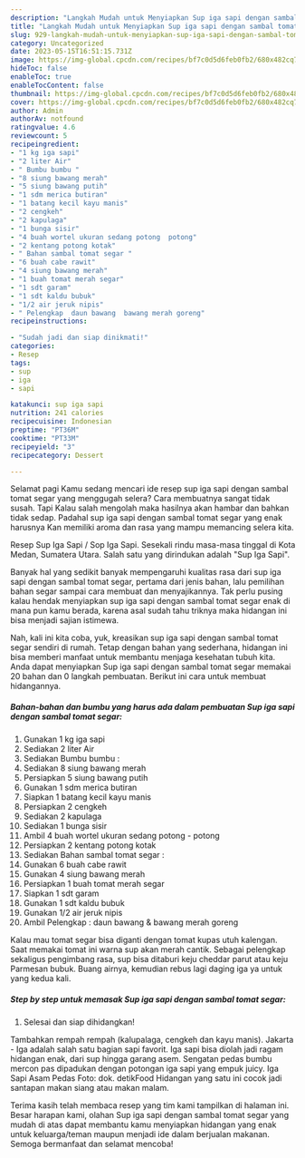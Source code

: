 ```yaml
---
description: "Langkah Mudah untuk Menyiapkan Sup iga sapi dengan sambal tomat segar yang Enak"
title: "Langkah Mudah untuk Menyiapkan Sup iga sapi dengan sambal tomat segar yang Enak"
slug: 929-langkah-mudah-untuk-menyiapkan-sup-iga-sapi-dengan-sambal-tomat-segar-yang-enak
category: Uncategorized
date: 2023-05-15T16:51:15.731Z
image: https://img-global.cpcdn.com/recipes/bf7c0d5d6feb0fb2/680x482cq70/sup-iga-sapi-dengan-sambal-tomat-segar-foto-resep-utama.jpg
hideToc: false
enableToc: true
enableTocContent: false
thumbnail: https://img-global.cpcdn.com/recipes/bf7c0d5d6feb0fb2/680x482cq70/sup-iga-sapi-dengan-sambal-tomat-segar-foto-resep-utama.jpg
cover: https://img-global.cpcdn.com/recipes/bf7c0d5d6feb0fb2/680x482cq70/sup-iga-sapi-dengan-sambal-tomat-segar-foto-resep-utama.jpg
author: Admin
authorAv: notfound
ratingvalue: 4.6
reviewcount: 5
recipeingredient:
- "1 kg iga sapi"
- "2 liter Air"
- " Bumbu bumbu "
- "8 siung bawang merah"
- "5 siung bawang putih"
- "1 sdm merica butiran"
- "1 batang kecil kayu manis"
- "2 cengkeh"
- "2 kapulaga"
- "1 bunga sisir"
- "4 buah wortel ukuran sedang potong  potong"
- "2 kentang potong kotak"
- " Bahan sambal tomat segar "
- "6 buah cabe rawit"
- "4 siung bawang merah"
- "1 buah tomat merah segar"
- "1 sdt garam"
- "1 sdt kaldu bubuk"
- "1/2 air jeruk nipis"
- " Pelengkap  daun bawang  bawang merah goreng"
recipeinstructions:

- "Sudah jadi dan siap dinikmati!"
categories:
- Resep
tags:
- sup
- iga
- sapi

katakunci: sup iga sapi 
nutrition: 241 calories
recipecuisine: Indonesian
preptime: "PT36M"
cooktime: "PT33M"
recipeyield: "3"
recipecategory: Dessert

---
```



Selamat pagi Kamu sedang mencari ide resep sup iga sapi dengan sambal tomat segar yang menggugah selera? Cara membuatnya sangat tidak susah. Tapi Kalau salah mengolah maka hasilnya akan hambar dan bahkan tidak sedap. Padahal sup iga sapi dengan sambal tomat segar yang enak harusnya Kan memiliki aroma dan rasa yang mampu memancing selera kita.


Resep Sup Iga Sapi / Sop Iga Sapi. Sesekali rindu masa-masa tinggal di Kota Medan, Sumatera Utara. Salah satu yang dirindukan adalah &#34;Sup Iga Sapi&#34;.

Banyak hal yang sedikit banyak mempengaruhi kualitas rasa dari sup iga sapi dengan sambal tomat segar, pertama dari jenis bahan, lalu pemilihan bahan segar sampai cara membuat dan menyajikannya. Tak perlu pusing kalau hendak menyiapkan sup iga sapi dengan sambal tomat segar enak di mana pun kamu berada, karena asal sudah tahu triknya maka hidangan ini bisa menjadi sajian istimewa.


Nah, kali ini kita coba, yuk, kreasikan sup iga sapi dengan sambal tomat segar sendiri di rumah. Tetap dengan bahan yang sederhana, hidangan ini bisa memberi manfaat untuk membantu menjaga kesehatan tubuh kita. Anda dapat menyiapkan Sup iga sapi dengan sambal tomat segar memakai 20 bahan dan 0 langkah pembuatan. Berikut ini cara untuk membuat hidangannya.

<!--inarticleads1-->

##### Bahan-bahan dan bumbu yang harus ada dalam pembuatan Sup iga sapi dengan sambal tomat segar:

1. Gunakan 1 kg iga sapi
1. Sediakan 2 liter Air
1. Sediakan  Bumbu bumbu :
1. Sediakan 8 siung bawang merah
1. Persiapkan 5 siung bawang putih
1. Gunakan 1 sdm merica butiran
1. Siapkan 1 batang kecil kayu manis
1. Persiapkan 2 cengkeh
1. Sediakan 2 kapulaga
1. Sediakan 1 bunga sisir
1. Ambil 4 buah wortel ukuran sedang potong - potong
1. Persiapkan 2 kentang potong kotak
1. Sediakan  Bahan sambal tomat segar :
1. Gunakan 6 buah cabe rawit
1. Gunakan 4 siung bawang merah
1. Persiapkan 1 buah tomat merah segar
1. Siapkan 1 sdt garam
1. Gunakan 1 sdt kaldu bubuk
1. Gunakan 1/2 air jeruk nipis
1. Ambil  Pelengkap : daun bawang &amp; bawang merah goreng


Kalau mau tomat segar bisa diganti dengan tomat kupas utuh kalengan. Saat memakai tomat ini warna sup akan merah cantik. Sebagai pelengkap sekaligus pengimbang rasa, sup bisa ditaburi keju cheddar parut atau keju Parmesan bubuk. Buang airnya, kemudian rebus lagi daging iga ya untuk yang kedua kali. 

<!--inarticleads2-->

##### Step by step untuk memasak Sup iga sapi dengan sambal tomat segar:


1. Selesai dan siap dihidangkan!

Tambahkan rempah rempah (kalupalaga, cengkeh dan kayu manis). Jakarta - Iga adalah salah satu bagian sapi favorit. Iga sapi bisa diolah jadi ragam hidangan enak, dari sup hingga garang asem. Sengatan pedas bumbu mercon pas dipadukan dengan potongan iga sapi yang empuk juicy. Iga Sapi Asam Pedas Foto: dok. detikFood Hidangan yang satu ini cocok jadi santapan makan siang atau makan malam. 

Terima kasih telah membaca resep yang tim kami tampilkan di halaman ini. Besar harapan kami, olahan Sup iga sapi dengan sambal tomat segar yang mudah di atas dapat membantu kamu menyiapkan hidangan yang enak untuk keluarga/teman maupun menjadi ide dalam berjualan makanan. Semoga bermanfaat dan selamat mencoba!
